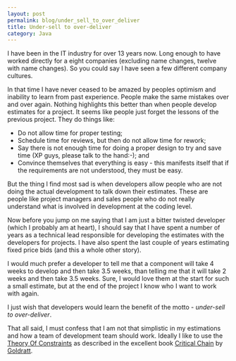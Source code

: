 ```yaml
---
layout: post
permalink: blog/under_sell_to_over_deliver
title: Under-sell to over-deliver
category: Java
---
```


<p>
I have been in the IT industry for over 13 years now. Long enough to have worked directly for a eight companies (excluding name changes, twelve with name changes). So you could say I have seen a few different company cultures.

</p>
<p>
In that time I have never ceased to be amazed by peoples optimism and inability to learn from past experience. People make the same mistakes over and over again. Nothing highlights this better than when people develop estimates for a project. It seems like people just forget the lessons of the previous project. They do things like:

</p>
<ul>
<li>
Do not allow time for proper testing;

</li>
<li>
Schedule time for reviews, but then do not allow time for rework;

</li>
<li>
Say there is not enough time for doing a proper design to try and save time (XP guys, please talk to the hand:-); and

</li>
<li>
Convince themselves that everything is easy - this manifests itself that if the requirements are not understood, they must be easy.

</li>
</ul>
<p>
But the thing I find most sad is when developers allow people who are not doing the actual development to talk down their estimates. These are people like project managers and sales people who do not really understand what is involved in development at the coding level.

</p>
<p>
Now before you jump on me saying that I am just a bitter twisted developer (which I probably am at heart), I should say that I have spent a number of years as a technical lead responsible for developing the estimates with the developers for projects. I have also spent the last couple of years estimating fixed price bids (and this a whole other story).

</p>
<p>
I would much prefer a developer to tell me that a component will take 4 weeks to develop and then take 3.5 weeks, than telling me that it will take 2 weeks and then take 3.5 weeks. Sure, I would love them at the start for such a small estimate, but at the end of the project I know who I want to work with again.

</p>
<p>
I just wish that developers would learn the benefit of the motto - <i>under-sell to over-deliver</i>.

</p>
<p>
That all said, I must confess that I am not that simplistic in my estimations and how a team of development team should work. Ideally I like to use the <a href="http://www.google.com/search?&q=theory%20of%20contraints">Theory Of Constraints</a> as described in the excellent book <a href="http://www.amazon.com/exec/obidos/tg/detail/-/0884271536/002-0419554-8421664?vi=glance">Critical Chain</a> by <a href="http://www.amazon.com/exec/obidos/search-handle-url/index=books&field-author=Goldratt%2C%20Eliyahu%20M./002-0419554-8421664">Goldratt</a>.

</p>
